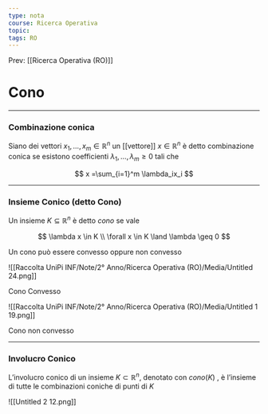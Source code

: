 ```yaml
---
type: nota
course: Ricerca Operativa
topic: 
tags: RO
---
```


Prev: [[Ricerca Operativa (RO)]]

# Cono
---

### Combinazione conica

Siano dei vettori $x_1,\dots,x_m \in \mathbb{R}^n$ un [[vettore]] $x \in \mathbb{R}^n$ è detto combinazione conica se esistono coefficienti $\lambda_1,\dots,\lambda_m \geq 0$ tali che

$$
x =\sum_{i=1}^m \lambda_ix_i
$$

---

### Insieme Conico (detto Cono)

Un insieme $K \subseteq \mathbb{R}^n$ è detto *cono* se vale

$$
\lambda x \in K \\
\forall x \in K \land \lambda \geq 0
$$

Un cono può essere convesso oppure non convesso

![[Raccolta UniPi INF/Note/2° Anno/Ricerca Operativa (RO)/Media/Untitled 24.png]]

Cono Convesso

![[Raccolta UniPi INF/Note/2° Anno/Ricerca Operativa (RO)/Media/Untitled 1 19.png]]

Cono non convesso

---

### Involucro Conico

L’involucro conico di un insieme $K \subset \mathbb{R}^n$, denotato con $cono(K)$ , è l’insieme di
tutte le combinazioni coniche di punti di $K$

![[Untitled 2 12.png]]

